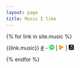 ```yaml
---
layout: page
title: Music I like
---
```


<style>
#musiclinks img{
    padding:0;
    height:1em;
    margin-bottom:-0.125em;
}
    </style>



{% for link in site.music %}

<div class="musiclinks">{{link.music}} <a href="{{link.url}}">#</a> - <a title="Open with Spotify" href="https://open.spotify.com/search/albums/{{link.music}}"><img style="padding:0;height:1em" src="/images/spotify.svg" /></a> | <a title="Open with Google Play Music" href="https://play.google.com/music/listen#/sr/{{link.music}}"><img style="padding:0;height:1em" src="/images/playmusic.svg" /></a> | <a title="Open with Apple Music" href="{{link.music}}"><img style="padding:0;height:1em" src="/images/applemusic.svg" /></a></div>


{% endfor %}
